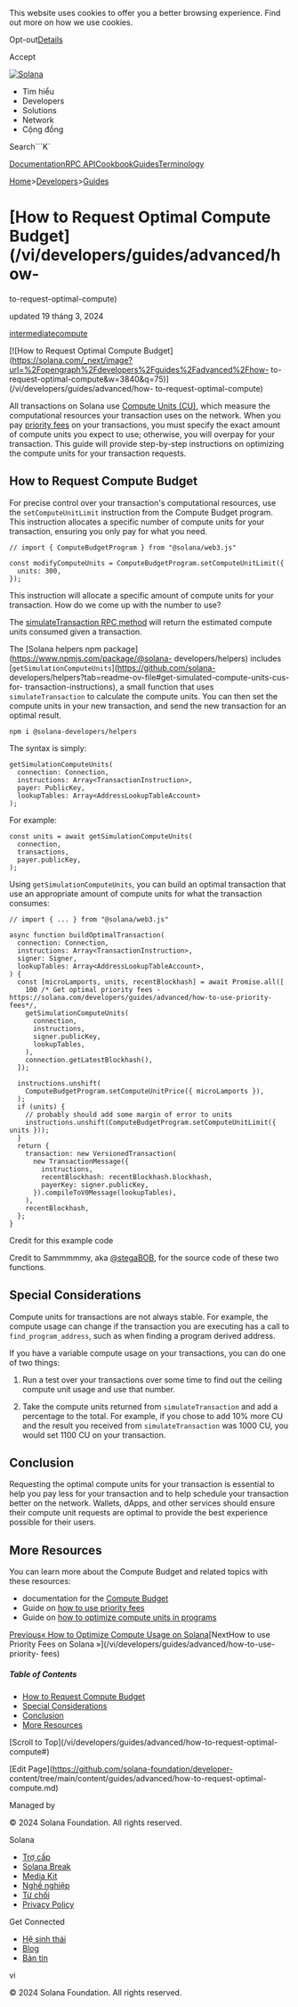 This website uses cookies to offer you a better browsing experience. Find out
more on how we use cookies.

Opt-out[Details](/vi/privacy-policy#collection-of-information)

Accept

[![Solana](/_next/static/media/logotype-dark.f79d530d.svg)](/vi)

  * Tìm hiểu
  * Developers
  * Solutions
  * Network
  * Cộng đồng 

Search```K`

[Documentation](/vi/docs)[RPC
API](/vi/docs/rpc)[Cookbook](/vi/developers/cookbook)[Guides](/vi/developers/guides)[Terminology](/vi/docs/terminology)

[Home](/vi)>[Developers](/vi/developers)>[Guides](/vi/developers/guides)

# [How to Request Optimal Compute Budget](/vi/developers/guides/advanced/how-
to-request-optimal-compute)

updated 19 tháng 3, 2024

[intermediate](/vi/developers/guides?difficulty=intermediate)[compute](/vi/developers/guides?tags=compute)

[![How to Request Optimal Compute
Budget](https://solana.com/_next/image?url=%2Fopengraph%2Fdevelopers%2Fguides%2Fadvanced%2Fhow-
to-request-optimal-compute&w=3840&q=75)](/vi/developers/guides/advanced/how-
to-request-optimal-compute)

All transactions on Solana use [Compute Units
(CU)](/vi/docs/terminology#compute-units), which measure the computational
resources your transaction uses on the network. When you pay [priority
fees](/vi/developers/guides/advanced/how-to-use-priority-fees) on your
transactions, you must specify the exact amount of compute units you expect to
use; otherwise, you will overpay for your transaction. This guide will provide
step-by-step instructions on optimizing the compute units for your transaction
requests.

## How to Request Compute Budget #

For precise control over your transaction's computational resources, use the
`setComputeUnitLimit` instruction from the Compute Budget program. This
instruction allocates a specific number of compute units for your transaction,
ensuring you only pay for what you need.

    
    
    // import { ComputeBudgetProgram } from "@solana/web3.js"
     
    const modifyComputeUnits = ComputeBudgetProgram.setComputeUnitLimit({
      units: 300,
    });

This instruction will allocate a specific amount of compute units for your
transaction. How do we come up with the number to use?

The [simulateTransaction RPC method](/vi/docs/rpc/http/simulatetransaction)
will return the estimated compute units consumed given a transaction.

The [Solana helpers npm package](https://www.npmjs.com/package/@solana-
developers/helpers) includes
[`getSimulationComputeUnits`](https://github.com/solana-
developers/helpers?tab=readme-ov-file#get-simulated-compute-units-cus-for-
transaction-instructions), a small function that uses `simulateTransaction` to
calculate the compute units. You can then set the compute units in your new
transaction, and send the new transaction for an optimal result.

    
    
    npm i @solana-developers/helpers

The syntax is simply:

    
    
    getSimulationComputeUnits(
      connection: Connection,
      instructions: Array<TransactionInstruction>,
      payer: PublicKey,
      lookupTables: Array<AddressLookupTableAccount>
    );

For example:

    
    
    const units = await getSimulationComputeUnits(
      connection,
      transactions,
      payer.publicKey,
    );

Using `getSimulationComputeUnits`, you can build an optimal transaction that
use an appropriate amount of compute units for what the transaction consumes:

    
    
    // import { ... } from "@solana/web3.js"
     
    async function buildOptimalTransaction(
      connection: Connection,
      instructions: Array<TransactionInstruction>,
      signer: Signer,
      lookupTables: Array<AddressLookupTableAccount>,
    ) {
      const [microLamports, units, recentBlockhash] = await Promise.all([
        100 /* Get optimal priority fees - https://solana.com/developers/guides/advanced/how-to-use-priority-fees*/,
        getSimulationComputeUnits(
          connection,
          instructions,
          signer.publicKey,
          lookupTables,
        ),
        connection.getLatestBlockhash(),
      ]);
     
      instructions.unshift(
        ComputeBudgetProgram.setComputeUnitPrice({ microLamports }),
      );
      if (units) {
        // probably should add some margin of error to units
        instructions.unshift(ComputeBudgetProgram.setComputeUnitLimit({ units }));
      }
      return {
        transaction: new VersionedTransaction(
          new TransactionMessage({
            instructions,
            recentBlockhash: recentBlockhash.blockhash,
            payerKey: signer.publicKey,
          }).compileToV0Message(lookupTables),
        ),
        recentBlockhash,
      };
    }

Credit for this example code

Credit to Sammmmmy, aka [@stegaBOB](https://twitter.com/stegaBOB), for the
source code of these two functions.

## Special Considerations #

Compute units for transactions are not always stable. For example, the compute
usage can change if the transaction you are executing has a call to
`find_program_address`, such as when finding a program derived address.

If you have a variable compute usage on your transactions, you can do one of
two things:

  1. Run a test over your transactions over some time to find out the ceiling compute unit usage and use that number.

  2. Take the compute units returned from `simulateTransaction` and add a percentage to the total. For example, if you chose to add 10% more CU and the result you received from `simulateTransaction` was 1000 CU, you would set 1100 CU on your transaction.

## Conclusion #

Requesting the optimal compute units for your transaction is essential to help
you pay less for your transaction and to help schedule your transaction better
on the network. Wallets, dApps, and other services should ensure their compute
unit requests are optimal to provide the best experience possible for their
users.

## More Resources #

You can learn more about the Compute Budget and related topics with these
resources:

  * documentation for the [Compute Budget](/vi/docs/core/runtime#compute-budget)
  * Guide on [how to use priority fees](/vi/developers/guides/advanced/how-to-use-priority-fees)
  * Guide on [how to optimize compute units in programs](/vi/developers/guides/advanced/how-to-optimize-compute)

[Previous« How to Optimize Compute Usage on
Solana](/vi/developers/guides/advanced/how-to-optimize-compute)[NextHow to use
Priority Fees on Solana »](/vi/developers/guides/advanced/how-to-use-priority-
fees)

##### Table of Contents

  * [How to Request Compute Budget](/vi/developers/guides/advanced/how-to-request-optimal-compute#how-to-request-compute-budget)
  * [Special Considerations](/vi/developers/guides/advanced/how-to-request-optimal-compute#special-considerations)
  * [Conclusion](/vi/developers/guides/advanced/how-to-request-optimal-compute#conclusion)
  * [More Resources](/vi/developers/guides/advanced/how-to-request-optimal-compute#more-resources)

[Scroll to Top](/vi/developers/guides/advanced/how-to-request-optimal-
compute#)

[Edit Page](https://github.com/solana-foundation/developer-
content/tree/main/content/guides/advanced/how-to-request-optimal-compute.md)

Managed by

[](/vi)

[](/youtube)[](/twitter)[](/discord)[](/reddit)[](/github)[](/telegram)

© 2024 Solana Foundation. All rights reserved.

Solana

  * [Trợ cấp](https://solana.org/grants)
  * [Solana Break](https://break.solana.com/)
  * [Media Kit](/vi/branding)
  * [Nghề nghiệp ](https://jobs.solana.com/)
  * [Từ chối](/vi/tos)
  * [Privacy Policy](/vi/privacy-policy)

Get Connected

  * [Hệ sinh thái](/vi/ecosystem)
  * [Blog](/vi/news)
  * [Bản tin](/vi/newsletter)

vi

© 2024 Solana Foundation. All rights reserved.

